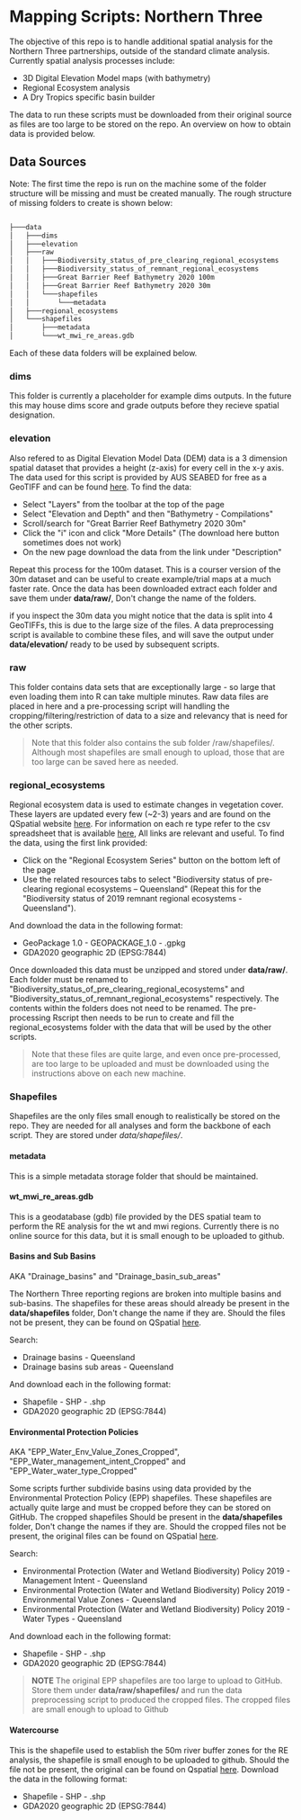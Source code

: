 # Mapping Scripts: Northern Three

The objective of this repo is to handle additional spatial analysis for the Northern Three partnerships, outside of the standard climate analysis. Currently spatial analysis processes include:

- 3D Digital Elevation Model maps (with bathymetry)
- Regional Ecosystem analysis
- A Dry Tropics specific basin builder

The data to run these scripts must be downloaded from their original source as files are too large to be stored on the repo. An overview on how to obtain data is provided below.

## Data Sources

Note: The first time the repo is run on the machine some of the folder structure will be missing and must be created manually. The rough structure of missing folders to create is shown below:

```bash

├───data
│   ├───dims
│   ├───elevation
│   ├───raw
│   │   ├───Biodiversity_status_of_pre_clearing_regional_ecosystems
│   │   ├───Biodiversity_status_of_remnant_regional_ecosystems
│   │   ├───Great Barrier Reef Bathymetry 2020 100m
│   │   ├───Great Barrier Reef Bathymetry 2020 30m
│   │   └───shapefiles
│   │       └───metadata
│   ├───regional_ecosystems
│   └───shapefiles
│       ├───metadata
│       └───wt_mwi_re_areas.gdb
```
Each of these data folders will be explained below.

### dims

This folder is currently a placeholder for example dims outputs. In the future this may house dims score and grade outputs before they recieve spatial designation.

### elevation

Also refered to as Digital Elevation Model Data (DEM) data is a 3 dimension spatial dataset that provides a height (z-axis) for every cell in the x-y axis. The data used for this script is provided by AUS SEABED for free as a GeoTIFF and can be found 
[here](https://portal.ga.gov.au/persona/marine). To find the data:

-   Select "Layers" from the toolbar at the top of the page
-   Select "Elevation and Depth" and then "Bathymetry - Compilations"
-   Scroll/search for "Great Barrier Reef Bathymetry 2020 30m"
-   Click the "i" icon and click "More Details" (The download here button sometimes does not work)
-   On the new page download the data from the link under "Description"

Repeat this process for the 100m dataset. This is a courser version of the 30m dataset and can be useful to create example/trial maps at a much faster rate. Once the data has been downloaded extract each folder and save them under 
**data/raw/**, Don't change the name of the folders. 

if you inspect the 30m data you might notice that the data is split into 4 GeoTIFFs, this is due to the large size of the files. A data preprocessing script is available to combine these files, and will save the output under 
**data/elevation/** ready to be used by subsequent scripts.

### raw

This folder contains data sets that are exceptionally large - so large that even loading them into R can take multiple minutes. Raw data files are placed in here and a pre-processing script will handling the cropping/filtering/restriction
of data to a size and relevancy that is need for the other scripts.

> Note that this folder also contains the sub folder /raw/shapefiles/. Although most shapefiles are small enough to upload, those that are too large can be saved here as needed.

### regional_ecosystems

Regional ecosystem data is used to estimate changes in vegetation cover. These layers are updated every few (~2-3) years and are found on the QSpatial website [here](https://qldspatial.information.qld.gov.au/catalogue/custom/index.page).
For information on each re type refer to the csv spreadsheet that is available [here](https://www.qld.gov.au/environment/plants-animals/plants/ecosystems/descriptions), All links are relevant and useful. To find the data, using the
first link provided:

- Click on the "Regional Ecosystem Series" button on the bottom left of the page
- Use the related resources tabs to select "Biodiversity status of pre-clearing regional ecosystems – Queensland" (Repeat this for the "Biodiversity status of 2019 remnant regional ecosystems - Queensland").

And download the data in the following format:

- GeoPackage 1.0 - GEOPACKAGE_1.0 - .gpkg
- GDA2020 geographic 2D (EPSG:7844)

Once downloaded this data must be unzipped and stored under **data/raw/**. Each folder must be renamed to "Biodiversity_status_of_pre_clearing_regional_ecosystems" and "Biodiversity_status_of_remnant_regional_ecosystems" respectively.
The contents within the folders does not need to be renamed. The pre-processing Rscript then needs to be run to create and fill the regional_ecosystems folder with the data that will be used by the other scripts.

> Note that these files are quite large, and even once pre-processed, are too large to be uploaded and must be downloaded using the instructions above on each new machine.

### Shapefiles

Shapefiles are the only files small enough to realistically be stored on the repo. They are needed for all analyses and form the backbone of each script. They are stored under *data/shapefiles/*.

#### metadata

This is a simple metadata storage folder that should be maintained.

#### wt_mwi_re_areas.gdb

This is a geodatabase (gdb) file provided by the DES spatial team to perform the RE analysis for the wt and mwi regions. Currently there is no online source for this data, but it is small enough to be uploaded to github.

#### Basins and Sub Basins

AKA "Drainage_basins" and "Drainage_basin_sub_areas"

The Northern Three reporting regions are broken into multiple basins and sub-basins. The shapefiles for these areas should already be present in the **data/shapefiles** folder, Don't change the name if they are. 
Should the files not be present, they can be found on QSpatial [here](https://qldspatial.information.qld.gov.au/catalogue/custom/index.page).

Search:

-   Drainage basins - Queensland
-   Drainage basins sub areas - Queensland

And download each in the following format:

-   Shapefile - SHP - .shp
-   GDA2020 geographic 2D (EPSG:7844)

#### Environmental Protection Policies

AKA "EPP_Water_Env_Value_Zones_Cropped", "EPP_Water_management_intent_Cropped" and "EPP_Water_water_type_Cropped"

Some scripts further subdivide basins using data provided by the Environmental Protection Policy (EPP) shapefiles. These shapefiles are actually quite large and must be cropped before they can be stored on GitHub. The cropped shapefiles
Should be present in the **data/shapefiles** folder, Don't change the names if they are. Should the cropped files not be present, the original files can be found on QSpatial 
[here](https://qldspatial.information.qld.gov.au/catalogue/custom/index.page).

Search:

- Environmental Protection (Water and Wetland Biodiversity) Policy 2019 - Management Intent - Queensland
- Environmental Protection (Water and Wetland Biodiversity) Policy 2019 - Environmental Value Zones - Queensland
- Environmental Protection (Water and Wetland Biodiversity) Policy 2019 - Water Types - Queensland

And download each in the following format:

-   Shapefile - SHP - .shp
-   GDA2020 geographic 2D (EPSG:7844)

> **NOTE** The original EPP shapefiles are too large to upload to GitHub. Store them under **data/raw/shapefiles/** and run the data preprocessing script to produced the cropped files. The cropped files are small enough to upload to Github

#### Watercourse

This is the shapefile used to establish the 50m river buffer zones for the RE analysis, the shapefile is small enough to be uploaded to github. Should the file not be present, the original can be found on Qspatial
[here](https://qldspatial.information.qld.gov.au/catalogue/custom/detail.page?fid={F6456070-7123-47EA-B990-910673D7BE42}). Download the data in the following format:

-   Shapefile - SHP - .shp
-   GDA2020 geographic 2D (EPSG:7844)




